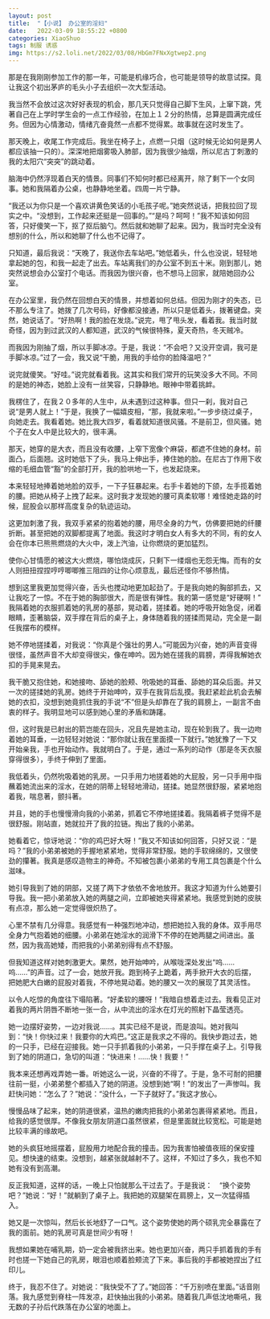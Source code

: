 ```yaml
---
layout: post
title:  "【小说】 办公室的淫妇"
date:   2022-03-09 18:55:22 +0800
categories: XiaoShuo
tags: 制服 诱惑
img: https://s2.loli.net/2022/03/08/HbGm7FNxXgtwep2.png
---
```

那是在我刚刚参加工作的那一年，可能是机缘巧合，也可能是领导的故意试探。竟让我这个初出茅庐的毛头小子去组织一次大型活动。

我当然不会放过这次好好表现的机会，那几天只觉得自己脚下生风，上窜下跳，凭著自己在上学时学生会的一点工作经验，在加上１２分的热情，总算是圆满完成任务。但因为心情激动，情绪亢奋竟然一点都不觉得累。故事就在这时发生了。

那天晚上，收尾工作完成后。我坐在椅子上，点燃一只烟（这时候无论如何是男人都应该抽一只的）。深深地把烟雾吸入肺部，因为我很少抽烟，所以尼古丁刺激的我的太阳穴“突突”的跳动着。

脑海中仍然浮现着白天的情景。同事们不知何时都已经离开，除了剩下一个女同事。她和我隔着办公桌，也静静地坐着。四周一片宁静。　

“我还以为你只是一个喜欢讲黄色笑话的小毛孩子呢。”她突然说话，把我拉回了现实之中。“没想到，工作起来还挺是一回事的。”“是吗？呵呵！”我不知该如何回答，只好傻笑一下，抠了抠后脑勺。然后就和她聊了起来。因为，我当时完全没有想别的什么，所以和她聊了什么也不记得了。

只知道，最后我说：“天晚了，我送你去车站吧。”她低着头，什么也没说，轻轻地拿起她的包，和我一起走了出去。车站离我们的办公室不到五十米。刚到那儿，她突然说想会办公室打个电话。而我因为很兴奋，也不想马上回家，就陪她回办公室。

在办公室里，我仍然在回想白天的情景，并想着如何总结。但因为刚才的失态，已不那么专注了。她拨了几次号码，好像都没接通，所以只是低着头，拨著键盘。突然，她说话了。“好热啊！我的脸在发烧。”说完，甩了甩头发，看着我。我当时就奇怪，因为到过武汉的人都知道，武汉的气候很特殊，夏天奇热，冬天贼冷。

而我因为刚抽了烟，所以手脚冰凉。于是，我说：“不会吧？又没开空调，我可是手脚冰凉。”过了一会，我又说“干脆，用我的手给你的脸降温吧？”　

说完就傻笑。“好哇。”说完就看着我。这其实和我们常开的玩笑没多大不同。不同的是她的神态，她脸上没有一丝笑容，只静静地。眼神中带着挑衅。

我楞住了，在我２０多年的人生中，从未遇到过这种事。但只一刹，我对自己说“是男人就上！”于是，我换了一幅嬉皮相，“那，我就来啦。”一步步绕过桌子，向她走去。我看着她。她比我大四岁，看着就知道很风骚。不是前卫，但风骚。她个子在女人中是比较大的，很丰满。

那天，她穿的是大衣，而且没有收腰，上窄下宽像个麻袋，都遮不住她的身材。前面凸，后面翘。这时她低下了头，我马上伸出手，捧住她的脸。在尼古丁作用下收缩的毛细血管“豁”的全部打开，我的脸哄地一下，也发起烧来。

本来轻轻地捧着她地脸的双手，一下子狂暴起来。右手卡着她的下颌，左手揽着她的腰。把她从椅子上拽了起来。这时我才发现她的腰可真柔软哪！难怪她走路的时候，屁股会以那样高度复杂的轨迹运动。

这更加刺激了我，我双手紧紧的抱着她的腰，用尽全身的力气，仿佛要把她的纤腰折断。甚至把她的双脚都提离了地面。我这时才明白女人有多大的不同，有的女人会在你本已熊熊燃烧的大火中，泼上汽油，让你燃烧的更加猛烈。

使你心甘情愿的被这大火燃烧，哪怕烧成灰，只剩下一缕烟也无怨无悔。而有的女人则扭扭捏捏哼哼唧唧推三阻四的让你心烦意乱，最后还怪你不够热情。

想到这里我更加觉得兴奋，舌头也搅动地更加起劲了。于是我向她的胸部抓去，又让我吃了一惊。不在于她的胸部很大，而是很有弹性。我的第一感觉是“好硬啊！”
我隔着她的衣服抓着她的乳房的基部，晃动着，搓揉着。她的呼吸开始急促，闭着眼睛，歪著脑袋，双手撑在背后的桌子上，身体随着我的搓揉而晃动，完全是一副任我摆布的模样。

她不停地搓揉着，对我说：“你真是个强壮的男人。”可能因为兴奋，她的声音变得很怪，虽然声音不大却变得很尖，像在呻吟。因为她在搓我的肩膀，弄得我解她衣扣的手晃来晃去。

我干脆又抱住她，和她接吻、舔她的脸颊、吮吸她的耳垂、舔她的耳朵后面。并又一次的搓揉她的乳房。她终于开始呻吟，双手在我背后乱摸。我赶紧趁此机会去解她的衣扣，没想到她竟抓住我的手说“不”但是头却靠在了我的肩膀上，一副言不由衷的样子。我明显地可以感到她心里的矛盾和踌躇。

但，这时我是已射出的箭岂能在回头，况且先是她主动，现在轮到我了。我一边吻着她的耳垂，一边轻轻对她说：“那你就让我在里面摸一下就行。”她犹豫了一下又开始亲我，手也开始动作。我就明白了。于是，通过一系列的动作（那是冬天衣服穿得很多），手终于伸到了里面。　

我低着头，仍然吮吸着她的乳房。一只手用力地搓着她的大屁股，另一只手用中指蘸着她流出来的淫水，在她的阴蒂上轻轻地滑动，搓揉。她显然很舒服，紧紧地抱着我，喘息著，颤抖著。

并且，她的手也慢慢滑向我的小弟弟，抓着它不停地搓揉着。我隔着裤子觉得不是很舒服。刚站直，她就拉开了我的拉链。掏出了我的小弟弟。

她看着它，惊讶地说：“你的鸡巴好大呀！”我又不知该如何回答，只好又说：“是吗？”我的小弟弟被她的手握地紧紧地，觉得非常舒服。她的手软绵绵的，又很使劲的攥著。我真是感叹造物主的神奇。不知被包裹小弟弟的专用工具包裹是个什么滋味。

她引导我到了她的阴部，又搓了两下才依依不舍地放开。我这才知道为什么她要引导我。我一把小弟弟放入她的两腿之间，立即被她夹得紧紧地。我感觉到她的皮肤有点凉，那么她一定觉得很炽热了。

心里不禁有几分得意。我感觉有一种强烈地冲动，想把她拉入我的身体。双手用尽全身力气抱着她的细腰。小弟弟在她淫水的润滑下不停的在她两腿之间进出。虽然，因为我高她矮，而把我的小弟弟别得有点不舒服。　

但我知道这样对她刺激更大。果然，她开始呻吟，从喉咙深处发出“呜……　呜……”的声音。过了一会，她放开我。跑到椅子上跪着，两手掀开大衣的后摆，把她肥大白嫩的屁股对着我，不停地晃动着。她的腰又一次的展现了其灵活性。

以令人吃惊的角度往下塌陷著。“好柔软的腰呀！”我暗自想着走过去。我看见正对着我的两片阴唇不断地一张一合，从中流出的淫水在灯光的照射下晶莹透亮。

她一边摆好姿势，一边对我说……。其实已经不是说，而是浪叫。她对我叫到：“快！你快过来！我要你的大鸡巴。”这正是我求之不得的。我快步跑过去，她的一只手，已经在迎接我。她一只手抓着我的小弟弟，一只手撑在桌子上。引导我到了她的阴道口，急切的叫道：“快进来！……快！我要！”

我本来还想再戏弄她一番。听她这么一说，兴奋的不得了。于是，急不可耐的把腰往前一挺，小弟弟整个都插入了她的阴道。没想到她“啊！”的发出了一声惨叫。我赶快问她：“怎么了？”她说：“没什么，一下子就好了。”我这才放心。

慢慢品味了起来，她的阴道很紧，温热的嫩肉把我的小弟弟包裹得紧紧地。而且，给我的感觉很厚。不像我女朋友阴道口虽然很紧，但是里面就比较宽松。可能是她比较丰满的缘故吧。

她的头疯狂地摇摆着，屁股用力地配合我的撞击。因为我害怕被值夜班的保安撞见。想快速的结束。没想到，越紧张就越射不了。这样，不知过了多久，我也不知她有没有到高潮。

反正我知道，这样的话，一晚上只怕就那么干过去了。于是我说：　“换个姿势吧？”她说：“好！”就躺到了桌子上。我把她的双腿架在肩膀上，又一次猛得插入。

她又是一次惊叫，然后长长地舒了一口气。这个姿势使她的两个硕乳完全暴露在了我的面前。她的乳房可真是世间少有呀！

我想如果她在哺乳期，奶一定会被我挤出来。她也更加兴奋，两只手抓着我的手有时也搓一下她自己的乳房，眼泪也顺着脸颊流了下来。事后我的手都被她捏出了红印儿。

终于，我忍不住了。对她说：“我快受不了了。”她回答：“千万别喷在里面。”话音刚落。我九感觉到脊柱一阵发凉，赶快抽出我的小弟弟。随着我几声低沈地嘶吼，我无数的子孙后代跌落在办公室的地面上。
